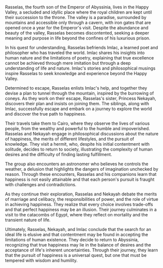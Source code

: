 Rasselas, the fourth son of the Emperor of Abyssinia, lives in the Happy Valley, a secluded and idyllic place where the royal children are kept until their succession to the throne. The valley is a paradise, surrounded by mountains and accessible only through a cavern, with iron gates that are opened once a year for the Emperor's visit. Despite the abundance and beauty of the valley, Rasselas becomes discontented, seeking a deeper meaning and purpose in life beyond the confines of his luxurious prison.

In his quest for understanding, Rasselas befriends Imlac, a learned poet and philosopher who has traveled the world. Imlac shares his insights into human nature and the limitations of poetry, explaining that true excellence cannot be achieved through mere imitation but through a deep understanding of life and nature. Imlac's stories and philosophical musings inspire Rasselas to seek knowledge and experience beyond the Happy Valley.

Determined to escape, Rasselas enlists Imlac's help, and together they devise a plan to tunnel through the mountain, inspired by the burrowing of coneys. As they work on their escape, Rasselas's sister, Princess Nekayah, discovers their plan and insists on joining them. The siblings, along with Imlac, successfully escape and embark on a journey to explore the world and discover the true path to happiness.

Their travels take them to Cairo, where they observe the lives of various people, from the wealthy and powerful to the humble and impoverished. Rasselas and Nekayah engage in philosophical discussions about the nature of happiness, the merits of different lifestyles, and the pursuit of knowledge. They visit a hermit, who, despite his initial contentment with solitude, decides to return to society, illustrating the complexity of human desires and the difficulty of finding lasting fulfillment.

The group also encounters an astronomer who believes he controls the weather, a delusion that highlights the dangers of imagination unchecked by reason. Through these encounters, Rasselas and his companions learn that happiness is not easily attainable and that each person's pursuit is fraught with challenges and contradictions.

As they continue their exploration, Rasselas and Nekayah debate the merits of marriage and celibacy, the responsibilities of power, and the role of virtue in achieving happiness. They realize that every choice involves trade-offs and that perfect happiness may be an illusion. Their journey culminates in a visit to the catacombs of Egypt, where they reflect on mortality and the transient nature of life.

Ultimately, Rasselas, Nekayah, and Imlac conclude that the search for an ideal life is elusive and that contentment may be found in accepting the limitations of human existence. They decide to return to Abyssinia, recognizing that true happiness may lie in the balance of desires and the acceptance of life's inherent uncertainties. Through their journey, they learn that the pursuit of happiness is a universal quest, but one that must be tempered with wisdom and humility.